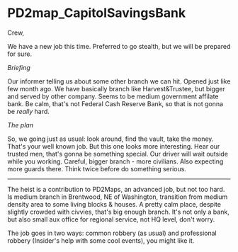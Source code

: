 # PD2map_CapitolSavingsBank

Crew,

We have a new job this time. Preferred to go stealth, but we will 
be prepared for sure.

_Briefing_

Our informer telling us about some other branch we can hit. Opened 
just like few month ago. We have basically branch like Harvest&Trustee, 
but bigger and served by other company. Seems to be medium government 
affilate bank. Be calm, that's not Federal Cash Reserve Bank, so that
is not gonna be _really_ hard.

_The plan_

So, we going just as usual: look around, find the vault, take the money. 
That's your well known job. But this one looks more interesting. Hear 
our trusted men, that's gonna be something special. Our driver will wait 
outside while you working. Careful, bigger branch - more civilians. Also 
expecting more guards there. Think twice before do something serious.

------------------------------------------------------------------------
The heist is a contribution to PD2Maps, an advanced job, but not too hard. Is medium branch in Brentwood, NE of Washington, transition from medium density area to some living blocks & houses. A pretty calm place, despite slightly crowded with civvies, that's big enough branch. It's not only a bank, but also small aux office for regional service, not HQ level, don't worry.

The job goes in two ways: common robbery (as usual) and professional robbery (Insider's help with some cool events), you might like it.
